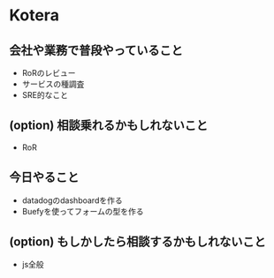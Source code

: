 # Kotera

## 会社や業務で普段やっていること

- RoRのレビュー
- サービスの種調査
- SRE的なこと

## (option) 相談乗れるかもしれないこと

- RoR

## 今日やること

- datadogのdashboardを作る
- Buefyを使ってフォームの型を作る

## (option) もしかしたら相談するかもしれないこと
 
- js全般



